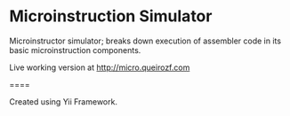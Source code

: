 Microinstruction Simulator
==========================
Microinstructor simulator; breaks down execution of assembler code in its basic microinstruction components.

Live working version at http://micro.queirozf.com

====

Created using Yii Framework.
